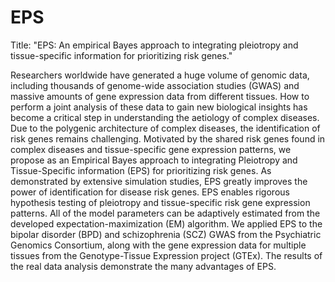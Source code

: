 # EPS
Title: "EPS: An empirical Bayes approach to integrating pleiotropy and tissue-specific information for prioritizing risk genes."

Researchers worldwide have generated a huge volume of genomic data, including thousands of genome-wide association studies (GWAS) and massive amounts of gene expression data from different tissues. How to perform a joint analysis of these data to gain new biological insights has become a critical step in understanding the aetiology of complex diseases. Due to the polygenic architecture of complex diseases, the identification of risk genes remains challenging. Motivated by the shared risk genes found in complex diseases and tissue-specific gene expression patterns, we propose as an Empirical Bayes approach to integrating Pleiotropy and Tissue-Specific information (EPS) for prioritizing risk genes. As demonstrated by extensive simulation studies, EPS greatly improves the power of identification for disease risk genes. EPS enables rigorous hypothesis testing of pleiotropy and tissue-specific risk gene expression patterns. All of the model parameters can be adaptively estimated from the developed expectation-maximization (EM) algorithm. We applied EPS to the bipolar disorder (BPD) and schizophrenia (SCZ) GWAS from the Psychiatric Genomics Consortium, along with the gene expression data for multiple tissues from the Genotype-Tissue Expression project (GTEx). The results of the real data analysis demonstrate the many advantages of EPS.

